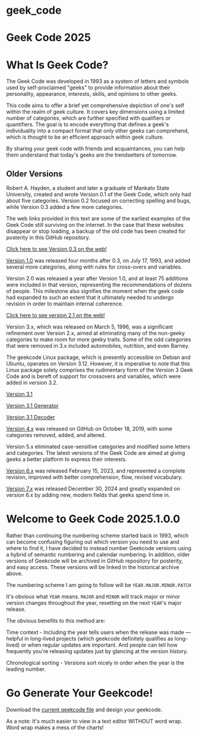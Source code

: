 # geek_code

# Geek Code 2025

# What Is Geek Code?
The Geek Code was developed in 1993 as a system of letters and symbols used by self-proclaimed "geeks" to provide information about their personality, appearance, interests, skills, and opinions to other geeks.

This code aims to offer a brief yet comprehensive depiction of one's self within the realm of geek culture. It covers key dimensions using a limited number of categories, which are further specified with qualifiers or quantifiers. The goal is to encode everything that defines a geek's individuality into a compact format that only other geeks can comprehend, which is thought to be an efficient approach within geek culture.

By sharing your geek code with friends and acquaintances, you can help them understand that today's geeks are the trendsetters of tomorrow.

Older Versions
------
Robert A. Hayden, a student and later a graduate of Mankato State University, created and wrote Version 0.1 of the Geek Code, which only had about five categories. Version 0.2 focused on correcting spelling and bugs, while Version 0.3 added a few more categories.

The web links provided in this text are some of the earliest examples of the Geek Code still surviving on the internet. In the case that these websites disappear or stop loading, a backup of the old code has been created for posterity in this GitHub repository.

[Click here to see Version 0.3 on the web!](https://github.com/exarobibliologist/geek-code/blob/main/Old%20Codes/Geek%20v0.3%20Code "This is perhaps the oldest still surviving example of Geek Code every found on the web! We backed it up, so it wouldn't get lost.")

[Version 1.0](https://github.com/exarobibliologist/geek-code/blob/main/Old%20Codes/Geek%20v1.0.1%20Code) was released four months after 0.3, on July 17, 1993, and added several more categories, along with rules for cross-overs and variables.

Version 2.0 was released a year after Version 1.0, and at least 75 additions were included in that version, representing the recommendations of dozens of people. This milestone also signifies the moment when the geek code had expanded to such an extent that it ultimately needed to undergo revision in order to maintain internal coherence.

[Click here to see version 2.1 on the web!](https://github.com/exarobibliologist/geek-code/blob/main/Old%20Codes/Geek%20v2.1%20Code)

Version 3.x, which was released on March 5, 1996, was a significant refinement over Version 2.x, aimed at eliminating many of the non-geeky categories to make room for more geeky traits. Some of the odd categories that were removed in 3.x included automobiles, nutrition, and even Barney.

The geekcode Linux package, which is presently accessible on Debian and Ubuntu, operates on Version 3.12. However, it is imperative to note that this Linux package solely comprises the rudimentary form of the Version 3 Geek Code and is bereft of support for crossovers and variables, which were added in version 3.2.

[Version 3.1](https://web.archive.org/web/20090220181018/http://geekcode.com/geek.html)

[Version 3.1 Generator](https://www.joereiss.net/geek/geek.html)

[Version 3.1 Decoder](http://www.ebb.org/ungeek/ "Real geeks shouldn't need this though.")

[Version 4.x](https://github.com/exarobibliologist/geek-code/blob/main/Old%20Codes/Geek%20v4%20Code) was released on GitHub on October 18, 2019, with some categories removed, added, and altered.

Version 5.x eliminated case-sensitive categories and modified some letters and categories. The latest versions of the Geek Code are aimed at giving geeks a better platform to express their interests.

[Version 6.x](https://github.com/exarobibliologist/geek-code/blob/main/Old%20Codes/Geek%20v6%20Code) was released February 15, 2023, and represented a complete revision, improved with better comprehension, flow, revised vocabulary.

[Version 7.x](https://github.com/exarobibliologist/geek-code/blob/main/Old%20Codes/Geek%20v7%20Code) was released December 30, 2024 and greatly expanded on version 6.x by adding new, modern fields that geeks spend time in.

Welcome to Geek Code 2025.1.0.0
======

Rather than continuing the numbering scheme started back in 1993, which can become confusing figuring out which version you need to use and where to find it, I have decided to instead number Geekcode versions using a hybrid of semantic numbering and calendar numbering.
In addition, older versions of Geekcode will be archived in GitHub repository for posterity, and easy access. These versions will be linked in the historical archive above.

The numbering scheme I am going to follow will be `YEAR.MAJOR.MINOR.PATCH`

It's obvious what `YEAR` means. `MAJOR` and `MINOR` will track major or minor version changes throughout the year, resetting on the next `YEAR`'s major release.

The obvious benefits to this method are:

Time context - Including the year tells users when the release was made — helpful in long-lived projects (which geekcode definitely qualifies as long-lived) or when regular updates are important. And people can tell how frequently you're releasing updates just by glancing at the version history.

Chronological sorting - Versions sort nicely in order when the year is the leading number.

Go Generate Your Geekcode!
======
Download the [current geekcode file](https://github.com/exarobibliologist/geek-code/blob/main/Current%20Geekcode) and design your geekcode.

As a note: It's much easier to view in a text editor WITHOUT word wrap. Word wrap makes a mess of the charts!